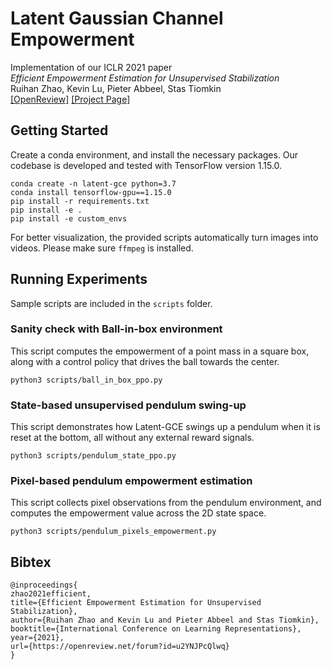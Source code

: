 # Latent Gaussian Channel Empowerment
Implementation of our ICLR 2021 paper<br/>
<em>Efficient Empowerment Estimation for Unsupervised Stabilization</em><br/>
Ruihan Zhao, Kevin Lu, Pieter Abbeel, Stas Tiomkin<br/>
[\[OpenReview\]](https://openreview.net/forum?id=u2YNJPcQlwq)
[\[Project Page\]](https://sites.google.com/view/latent-gce)

## Getting Started

Create a conda environment, and install the necessary packages. Our codebase is developed and tested with TensorFlow version 1.15.0.

```
conda create -n latent-gce python=3.7
conda install tensorflow-gpu==1.15.0
pip install -r requirements.txt
pip install -e .
pip install -e custom_envs
```

For better visualization, the provided scripts automatically turn images into videos.
Please make sure ```ffmpeg``` is installed.

## Running Experiments

Sample scripts are included in the ```scripts``` folder.

### Sanity check with Ball-in-box environment

This script computes the empowerment of a point mass in a square box,
along with a control policy that drives the ball towards the center.
```
python3 scripts/ball_in_box_ppo.py
```

### State-based unsupervised pendulum swing-up

This script demonstrates how Latent-GCE swings up a pendulum when it is reset at the bottom,
all without any external reward signals.
```
python3 scripts/pendulum_state_ppo.py
```

### Pixel-based pendulum empowerment estimation

This script collects pixel observations from the pendulum environment,
and computes the empowerment value across the 2D state space.
```
python3 scripts/pendulum_pixels_empowerment.py
```

## Bibtex
```
@inproceedings{
zhao2021efficient,
title={Efficient Empowerment Estimation for Unsupervised Stabilization},
author={Ruihan Zhao and Kevin Lu and Pieter Abbeel and Stas Tiomkin},
booktitle={International Conference on Learning Representations},
year={2021},
url={https://openreview.net/forum?id=u2YNJPcQlwq}
}
```
